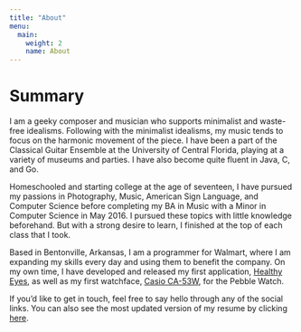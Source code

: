 ```yaml
---
title: "About"
menu:
  main:
    weight: 2
    name: About
---
```


# Summary

I am a geeky composer and musician who supports minimalist and waste-free idealisms. Following with the minimalist idealisms, my music tends to focus on the harmonic movement of the piece. I have been a part of the Classical Guitar Ensemble at the University of Central Florida, playing at a variety of museums and parties. I have also become quite fluent in Java, C, and Go.

Homeschooled and starting college at the age of seventeen, I have pursued my passions in Photography, Music, American Sign Language, and Computer Science before completing my BA in Music with a Minor in Computer Science in May 2016. I pursued these topics with little knowledge beforehand. But with a strong desire to learn, I finished at the top of each class that I took.

Based in Bentonville, Arkansas, I am a programmer for Walmart, where I am expanding my skills every day and using them to benefit the company. On my own time, I have developed and released my first application, [Healthy Eyes](https://github.com/james-r-smith/healthy-eyes), as well as my first watchface, [Casio CA-53W](https://github.com/james-r-smith/casio-ca-53w), for the Pebble Watch.

If you’d like to get in touch, feel free to say hello through any of the social links. You can also see the most updated version of my resume by clicking [here](https://drive.google.com/open?id=1AaOC4D2Z43wNVYeg_cvreiPWYILqg56-biQP0IOdCEo).
